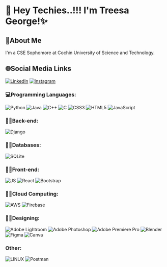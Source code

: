 # 👋 Hey Techies..!!! I'm Treesa George!✨

<p align="left">
</p>

## 📍About Me
I'm a CSE Sophomore at Cochin University of Science and Technology.

## 🌐Social Media Links
[![LinkedIn](https://img.shields.io/badge/LinkedIn-%230077B5.svg?logo=linkedin&logoColor=white)](www.linkedin.com/in/treesa-george-6b719b242)
[![Instagram](https://img.shields.io/badge/Instagram-%23E4405F.svg?logo=Instagram&logoColor=white)](https://instagram.com/_treesa_george)

### 💻Programming Languages:
![Python](https://img.shields.io/badge/python-3670A0?style=for-the-badge&logo=python&logoColor=ffdd54)
![Java](https://img.shields.io/badge/java-3670A0?style=for-the-badge&logo=java&logoColor=ffdd54)
![C++](https://img.shields.io/badge/c++-3670A0?style=for-the-badge&logo=c++&logoColor=ffdd54)
![C](https://img.shields.io/badge/c-%2300599C.svg?style=for-the-badge&logo=c&logoColor=white)
![CSS3](https://img.shields.io/badge/css3-%231572B6.svg?style=for-the-badge&logo=css3&logoColor=white)
![HTML5](https://img.shields.io/badge/html5-%23E34F26.svg?style=for-the-badge&logo=html5&logoColor=white)
![JavaScript](https://img.shields.io/badge/javascript-%23323330.svg?style=for-the-badge&logo=javascript&logoColor=%23F7DF1E)

### 🧑‍💻Back-end:
![Django](https://img.shields.io/badge/django-%23092E20.svg?style=for-the-badge&logo=django&logoColor=white)

### 👩‍💻Databases:
![SQLite](https://img.shields.io/badge/sqlite-%2307405e.svg?style=for-the-badge&logo=sqlite&logoColor=white)

### 👩‍💻Front-end:
![JS](https://img.shields.io/badge/Next-black?style=for-the-badge&logo=next.js&logoColor=white)
![React](https://img.shields.io/badge/react-%2320232a.svg?style=for-the-badge&logo=react&logoColor=%2361DAFB)
![Bootstrap](https://img.shields.io/badge/bootstrap-%23563D7C.svg?style=for-the-badge&logo=bootstrap&logoColor=white)

### 👩‍💻Cloud Computing:
![AWS](https://img.shields.io/badge/AWS-%23FF9900.svg?style=for-the-badge&logo=amazon-aws&logoColor=white)
![Firebase](https://img.shields.io/badge/firebase-%23039BE5.svg?style=for-the-badge&logo=firebase)

### 🧑‍🎨Designing:
![Adobe Lightroom](https://img.shields.io/badge/Adobe%20Lightroom-31A8FF.svg?style=for-the-badge&logo=Adobe%20Lightroom&logoColor=white)
![Adobe Photoshop](https://img.shields.io/badge/adobephotoshop-%2331A8FF.svg?style=for-the-badge&logo=adobephotoshop&logoColor=white)
![Adobe Premiere Pro](https://img.shields.io/badge/Adobe%20Premiere%20Pro-9999FF.svg?style=for-the-badge&logo=Adobe%20Premiere%20Pro&logoColor=white)
![Blender](https://img.shields.io/badge/blender-%23F5792A.svg?style=for-the-badge&logo=blender&logoColor=white)
![Figma](https://img.shields.io/badge/figma-%23F24E1E.svg?style=for-the-badge&logo=figma&logoColor=white)
![Canva](https://img.sheilds.io/badge/canva-%23F24E1E.svg?style=for-the-badge&logo=canva&logoColor=white)

### Other:
![LINUX](https://img.shields.io/badge/Linux-FCC624?style=for-the-badge&logo=linux&logoColor=black)
![Postman](https://img.shields.io/badge/Postman-FF6C37?style=for-the-badge&logo=postman&logoColor=white)


